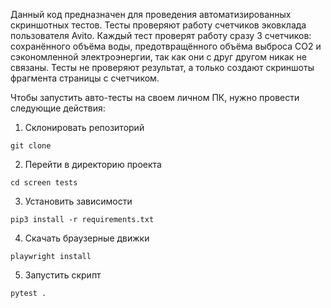 Данный код предназначен для проведения автоматизированных скриншотных тестов.
Тесты проверяют работу счетчиков эковклада пользователя Avito.
Каждый тест проверят работу сразу 3 счетчиков: сохранённого объёма воды, предотвращённого объёма выброса CO2 и сэкономленной
электроэнергии, так как они с друг другом никак не связаны.
Тесты не проверяют результат, а только создают скриншоты фрагмента страницы с счетчиком.

Чтобы запустить авто-тесты на своем личном ПК, нужно провести следующие действия:

1. Склонировать репозиторий

```git clone ```

2. Перейти в директорию проекта

```cd screen tests```

3. Установить зависимости

```pip3 install -r requirements.txt```

4. Скачать браузерные движки

```playwright install```

5. Запустить скрипт

```pytest .```